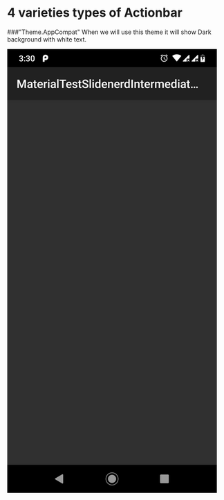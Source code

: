 # 4 varieties types of Actionbar 

###"Theme.AppCompat" 
When we will use this theme it will show Dark background with white text.

![](app/src/main/res/drawable/darkactionbar.png)
